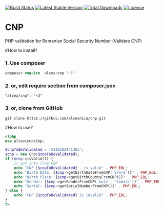 [![Build Status](https://travis-ci.org/alceanicu/cnp.svg?branch=master)](https://travis-ci.org/alceanicu/cnp) [![Latest Stable Version](https://poser.pugx.org/alcea/cnp/v/stable.svg)](https://packagist.org/packages/alcea/cnp) [![Total Downloads](https://poser.pugx.org/alcea/cnp/downloads.svg)](https://packagist.org/packages/alcea/cnp) [![License](https://poser.pugx.org/alcea/cnp/license.svg)](https://packagist.org/packages/alcea/cnp)

# CNP
PHP validation for Romanian Social Security Number (Validare CNP)

#How to install?

### 1. Use composer
```php
composer require  alcea/cnp "~1"
```

### 2. or, edit require section from composer.json
```
"alcea/cnp": "~2"
```

### 3. or, clone from GitHub
```
git clone https://github.com/alceanicu/cnp.git
```

#How to use?

```php
<?php
use alcea\cnp\Cnp;

$cnpToBeValidated = '5110102441483';
$cnp = new Cnp($cnpToBeValidated);
if ($cnp->isValid()) {
    // get info from CNP
    echo "CNP {$cnpToBeValidated} - is valid" . PHP_EOL;
    echo "Birth Date: {$cnp->getBirthDateFromCNP('Y/m/d')}" . PHP_EOL;
    echo "Birth Place: {$cnp->getBirthCountyFromCNP()}" . PHP_EOL;
    echo "Gender: {$cnp->getGenderFromCNP('male', 'female')}" . PHP_EOL;
    echo "Serial: {$cnp->getSerialNumberFromCNP()}" . PHP_EOL;
} else {
    echo "CNP {$cnpToBeValidated} is invalid" . PHP_EOL;
}
?>
```
